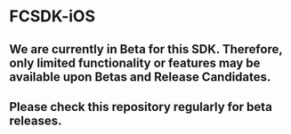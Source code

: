 # FCSDK-iOS

## We are currently in Beta for this SDK. Therefore, only limited functionality or features may be available upon Betas and Release Candidates. 

## Please check this repository regularly for beta releases.
